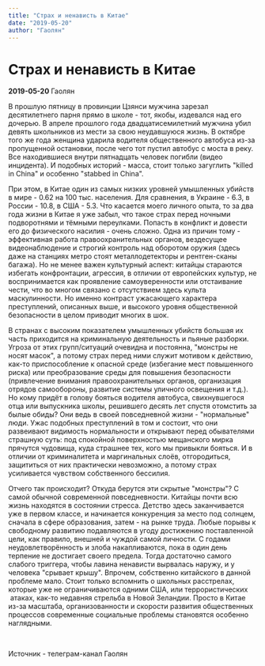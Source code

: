 ```yaml
---
title: "Страх и ненависть в Китае"
date: "2019-05-20"
author: "Гаолян"
---
```


# Страх и ненависть в Китае

**2019-05-20** Гаолян

В прошлую пятницу в провинции Цзянси мужчина зарезал десятилетнего парня прямо в школе - тот, якобы, издевался над его дочерью. В апреле прошлого года двадцатисемилетний мужчина убил девять школьников из мести за свою неудавшуюся жизнь. В октябре того же года женщина ударила водителя общественного автобуса из-за пропущенной остановки, после чего тот пустил автобус с моста в реку. Все находившиеся внутри пятнадцать человек погибли (видео инцидента). И подобных историй - масса, стоит только загуглить "killed in China" и особенно "stabbed in China".

При этом, в Китае один из самых низких уровней умышленных убийств в мире - 0.62 на 100 тыс. населения. Для сравнения, в Украине - 6.3, в России - 10.8, в США - 5.3. Что касается моего личного опыта, то за два года жизни в Китае я уже забыл, что такое страх перед ночными подворотнями и тёмными переулками. Попасть в конфликт и довести его до физического насилия - очень сложно. Одна из причин тому - эффективная работа правоохранительных органов, вездесущее видеонаблюдение и строгий контроль над оборотом оружия (здесь даже на станциях метро стоят металлодетекторы и рентген-сканы багажа). Но не менее важен культурный аспект: китайцы стараются избегать конфронтации, агрессия, в отличии от европейских культур, не воспринимается как проявление самоуверенности или отстаивание чести, что во многом связано с отсутствием здесь культа маскулинности. Но именно контраст ужасающего характера преступлений, описанных выше, и высокого уровня общественной безопасности в целом приводит многих в шок.

В странах с высоким показателем умышленных убийств большая их часть приходится на криминальную деятельность и пьяные разборки. Угроза от этих групп/ситуаций очевидна и постоянна, "монстры не носят масок", а потому страх перед ними служит мотивом к действию, как-то приспособление к опасной среде (избегание мест повышенного риска) или преобразование среды для повышения безопасности (привлечение внимания правоохранительных органов, организация отрядов самообороны, развитие системы уличного освещения и т.д.). Но кому придёт в голову бояться водителя автобуса, свихнувшегося отца или выпускника школы, решившего десять лет спустя отомстить за былые обиды? Они ведь в своей повседневной жизни - "нормальные" люди. Ужас подобных преступлений в том и состоит, что они развеивают видимость нормальности и открывают перед обывателями страшную суть: под спокойной поверхностью мещанского мирка прячутся чудовища, куда страшнее тех, кого мы привыкли бояться. И в отличии от криминалитета и маргинальных слоёв, отгородиться, защититься от них практически невозможно, а потому страх усиливается чувством собственного бессилия.

Отчего так происходит? Откуда берутся эти скрытые "монстры"? С самой обычной современной повседневности. Китайцы почти всю жизнь находятся в состоянии стресса. Детство здесь заканчивается уже в первом классе, и начинается конкуренция за место под солнцем, сначала в сфере образования, затем - на рынке труда. Любые порывы к свободному развитию подавляются в угоду достижению поставленной цели, как правило, внешней и чуждой самой личности. С годами неудовлетворённость и злоба накапливаются, пока в один день терпение не достигает своего предела. Тогда достаточно самого слабого триггера, чтобы лавина ненависти вырвалась наружу, и у человека "срывает крышу". Впрочем, собственно китайского в данной проблеме мало. Стоит только вспомнить о школьных расстрелах, которые уже не ограничиваются одними США, или террористических  атаках, как-то недавняя стрельба в Новой Зеландии. Просто в Китае из-за масштаба, организованности и скорости развития общественных процессов современные социальные проблемы становятся особенно наглядными.

 

Источник - телеграм-канал Гаолян